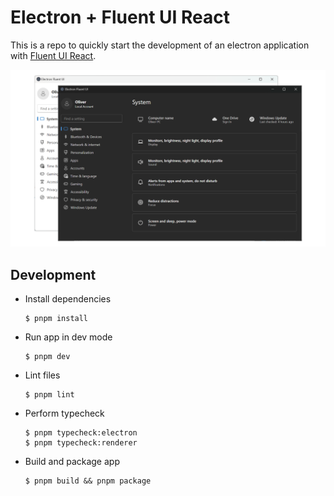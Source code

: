 # Electron + Fluent UI React

This is a repo to quickly start the development of an electron application with [Fluent UI React](https://react.fluentui.dev/).

![example-image.png](docs/example-image.png)

## Development

-   Install dependencies

    ```
    $ pnpm install
    ```

-   Run app in dev mode

    ```
    $ pnpm dev
    ```

-   Lint files

    ```
    $ pnpm lint
    ```

-   Perform typecheck

    ```
    $ pnpm typecheck:electron
    $ pnpm typecheck:renderer
    ```

-   Build and package app

    ```
    $ pnpm build && pnpm package
    ```
